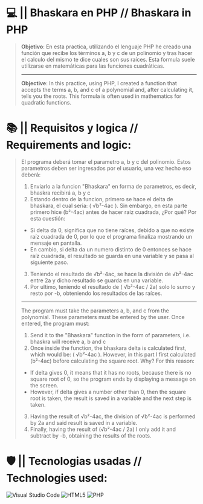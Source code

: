 # 💻 || Bhaskara en PHP // Bhaskara in PHP
> __Objetivo__: En esta practica, utilizando el lenguaje PHP he creado una función que recibe los términos a, b y c de un polinomio y tras hacer el calculo del mismo te dice cuales son sus raíces. Esta formula suele utilizarse en matemáticas para las funciones cuadráticas.
> 
> ---
> 
> __Objective__: In this practice, using PHP, I created a function that accepts the terms a, b, and c of a polynomial and, after calculating it, tells you the roots. This formula is often used in mathematics for quadratic functions.

# 📚 || Requisitos y logica // Requirements and logic:
> El programa deberá tomar el parametro a, b y c del polinomio. Estos parametros deben ser ingresados por el usuario, una vez hecho eso deberá:
> 
> 1. Enviarlo a la funcion "Bhaskara" en forma de parametros, es decir, bhaskra recibirá a, b y c <br>
> 2. Estando dentro de la funcion, primero se hace el delta de bhaskara, el cual seria: ( √b²-4ac ). Sin embargo, en esta parte primero hice (b²-4ac) antes de hacer raíz cuadrada, ¿Por qué? Por esta cuestión: <br>
> - Si delta da 0, significa que no tiene raíces, debido a que no existe raíz cuadrada de 0, por lo que el programa finaliza mostrando un mensaje en pantalla. 
> - En cambio, si delta da un numero distinto de 0 entonces se hace raíz cuadrada, el resultado se guarda en una variable y se pasa al siguiente paso.
> 3. Teniendo el resultado de √b²-4ac, se hace la división de √b²-4ac entre 2a y dicho resultado se guarda en una variable. <br>
> 4. Por ultimo, teniendo el resultado de ( √b²-4ac / 2a) solo lo sumo y resto por -b, obteniendo los resultados de las raíces.
> 
> ---
> 
> The program must take the parameters a, b, and c from the polynomial. These parameters must be entered by the user. Once entered, the program must:
> 
> 1. Send it to the "Bhaskara" function in the form of parameters, i.e. bhaskra will receive a, b and c <br>
> 2. Once inside the function, the bhaskara delta is calculated first, which would be: ( √b²-4ac ). However, in this part I first calculated (b²-4ac) before calculating the square root. Why? For this reason: <br>
> - If delta gives 0, it means that it has no roots, because there is no square root of 0, so the program ends by displaying a message on the screen.
> - However, if delta gives a number other than 0, then the square root is taken, the result is saved in a variable and the next step is taken.
> 3. Having the result of √b²-4ac, the division of √b²-4ac is performed by 2a and said result is saved in a variable. <br>
> 4. Finally, having the result of (√b²-4ac / 2a) I only add it and subtract by -b, obtaining the results of the roots.

# 🛡 || Tecnologias usadas // Technologies used:
![Visual Studio Code](https://img.shields.io/badge/Visual%20Studio%20Code-0078d7.svg?style=for-the-badge&logo=visual-studio-code&logoColor=white) ![HTML5](https://img.shields.io/badge/html5-%23E34F26.svg?style=for-the-badge&logo=html5&logoColor=white) ![PHP](https://img.shields.io/badge/php-%23777BB4.svg?style=for-the-badge&logo=php&logoColor=white)
